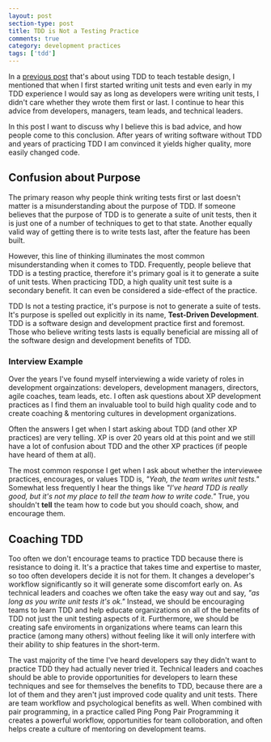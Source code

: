 ```yaml
---
layout: post
section-type: post
title: TDD is Not a Testing Practice 
comments: true
category: development practices
tags: ['tdd']
---
```


In a [previous post](/2015/10/25/use-tdd-to-teach-testable-design.html) that's about using TDD to teach testable design, I mentioned that when I first started writing unit tests and even early in my TDD experience I would say as long as developers were writing unit tests, I didn't care whether they wrote them first or last. I continue to hear this advice from developers, managers, team leads, and technical leaders.

In this post I want to discuss why I believe this is bad advice, and how people come to this conclusion. After years of writing software without TDD and years of practicing TDD I am convinced it yields higher quality, more easily changed code. 

## Confusion about Purpose

The primary reason why people think writing tests first or last doesn't matter is a misunderstanding about the purpose of TDD. If someone believes that the purpose of TDD is to generate a suite of unit tests, then it is just one of a number of techniques to get to that state. Another equally valid way of getting there is to write tests last, after the feature has been built. 

However, this line of thinking illuminates the most common misunderstanding when it comes to TDD. Frequently, people believe that TDD is a testing practice, therefore it's primary goal is it to generate a suite of unit tests. When practicing TDD, a high quality unit test suite is a secondary benefit. It can even be considered a side-effect of the practice.  

TDD Is not a testing practice, it's purpose is not to generate a suite of tests. It's purpose is spelled out explicitly in its name, **Test-Driven Development**. TDD is a software design and development practice first and foremost. Those who believe writing tests lasts is equally beneficial are missing all of the software design and development benefits of TDD. 

### Interview Example

Over the years I've found myself interviewing a wide variety of roles in development orgainzations: developers, development managers, directors, agile coaches, team leads, etc. I often ask questions about XP development practices as I find them an invaluable tool to build high quality code and to create coaching & mentoring cultures in development organizations.

Often the answers I get when I start asking about TDD (and other XP practices) are very telling. XP is over 20 years old at this point and we still have a lot of confusion about TDD and the other XP practices (if people have heard of them at all). 

The most common response I get when I ask about whether the interviewee practices, encourages, or values TDD is, _"Yeah, the team writes unit tests."_ Somewhat less frequently I hear the things like _"I've heard TDD is really good, but it's not my place to tell the team how to write code."_ True, you shouldn't **tell** the team how to code but you should coach, show, and encourage them. 

## Coaching TDD

Too often we don't encourage teams to practice TDD because there is resistance to doing it. It's a practice that takes time and expertise to master, so too often developers decide it is not for them. It changes a developer's workflow significantly so it will generate some discomfort early on. As technical leaders and coaches we often take the easy way out and say, _"as long as you write unit tests it's ok."_ Instead, we should be encouraging teams to learn TDD and help educate organizations on all of the benefits of TDD not just the unit testing aspects of it. Furthermore, we should be creating safe enviroments in organizations where teams can learn this practice (among many others) without feeling like it will only interfere with their ability to ship features in the short-term.  

The vast majority of the time I've heard developers say they didn't want to practice TDD they had actually never tried it. Technical leaders and coaches should be able to provide opportunities for developers to learn these techniques and see for themselves the benefits to TDD, because there are a lot of them and they aren't just improved code quality and unit tests. There are team workflow and psychological benefits as well. When combined with pair programming, in a practice called Ping Pong Pair Programming it creates a powerful workflow, opportunities for team colloboration, and often helps create a culture of mentoring on development teams.

